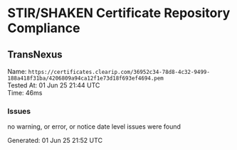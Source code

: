 # STIR/SHAKEN Certificate Repository Compliance

## TransNexus

Name: `https://certificates.clearip.com/36952c34-78d8-4c32-9499-188a418f31ba/4206809a94ca12f1e73d18f693ef4694.pem`\
Tested At: 01 Jun 25 21:44 UTC\
Time: 46ms

### Issues

no warning, or error, or notice date level issues were found

Generated: 01 Jun 25 21:52 UTC